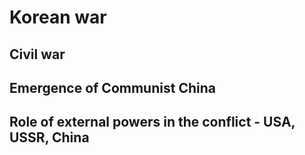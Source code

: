 # Korean war

## Civil war

## Emergence of Communist China

## Role of external powers in the conflict - USA, USSR, China
